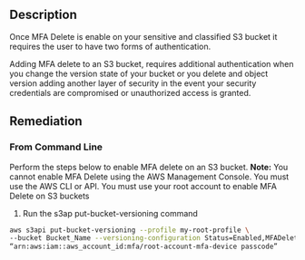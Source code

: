 ## Description

Once MFA Delete is enable on your sensitive and classified S3 bucket it requires the user to have two forms of authentication.

Adding MFA delete to an S3 bucket, requires additional authentication when you change the version state of your bucket or you delete and object version adding another layer of security in the event your security credentials are compromised or unauthorized access is granted.

## Remediation

### From Command Line

Perform the steps below to enable MFA delete on an S3 bucket.
**Note:** You cannot enable MFA Delete using the AWS Management Console. You must use the AWS CLI or API. You must use your root account to enable MFA Delete on S3 buckets

1. Run the s3ap put-bucket-versioning command

```bash
aws s3api put-bucket-versioning --profile my-root-profile \
--bucket Bucket_Name --versioning-configuration Status=Enabled,MFADelete=Enabled --mfa \
“arn:aws:iam::aws_account_id:mfa/root-account-mfa-device passcode”
```
